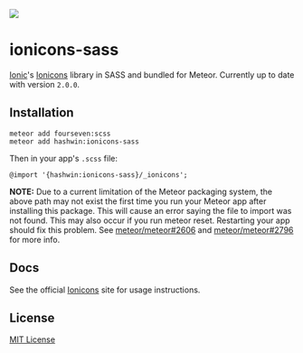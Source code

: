 ![](http://f.cl.ly/items/391y4708420P0H001k1G/hashwin.png)

# ionicons-sass

[Ionic](http://ionicframework.com/)'s [Ionicons](http://ionicons.com/) library in SASS and bundled for Meteor. Currently up to date with version `2.0.0`.

## Installation

```
meteor add fourseven:scss
meteor add hashwin:ionicons-sass
```

Then in your app's `.scss` file:

```
@import '{hashwin:ionicons-sass}/_ionicons';
```

**NOTE:**
Due to a current limitation of the Meteor packaging system, the above path may not exist the first time you run your Meteor app after installing this package. This will cause an error saying the file to import was not found. This may also occur if you run meteor reset. Restarting your app should fix this problem. See [meteor/meteor#2606](https://github.com/meteor/meteor/issues/2606) and [meteor/meteor#2796](https://github.com/meteor/meteor/issues/2796) for more info.

## Docs

See the official [Ionicons](http://ionicons.com/) site for usage instructions.

## License
[MIT License](https://github.com/hashwin/ionicons-sass/blob/master/LICENSE)
